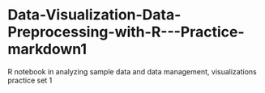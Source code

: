 # Data-Visualization-Data-Preprocessing-with-R---Practice-markdown1


R notebook in analyzing sample data and data management, visualizations practice set 1
